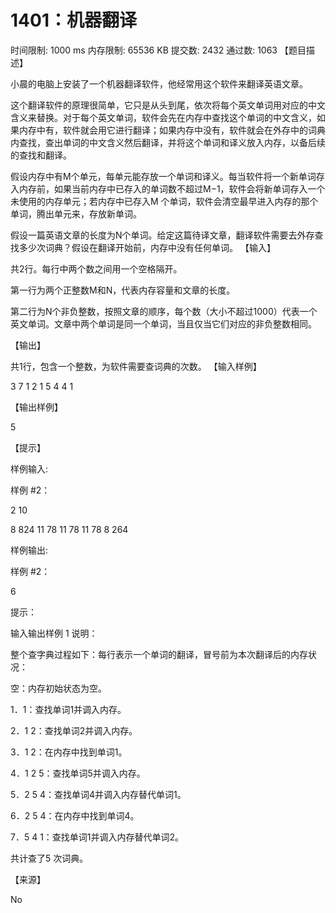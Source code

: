 # 1401：机器翻译

时间限制: 1000 ms         内存限制: 65536 KB
提交数: 2432     通过数: 1063
【题目描述】

小晨的电脑上安装了一个机器翻译软件，他经常用这个软件来翻译英语文章。

这个翻译软件的原理很简单，它只是从头到尾，依次将每个英文单词用对应的中文含义来替换。对于每个英文单词，软件会先在内存中查找这个单词的中文含义，如果内存中有，软件就会用它进行翻译；如果内存中没有，软件就会在外存中的词典内查找，查出单词的中文含义然后翻译，并将这个单词和译义放入内存，以备后续的查找和翻译。

假设内存中有M个单元，每单元能存放一个单词和译义。每当软件将一个新单词存入内存前，如果当前内存中已存入的单词数不超过M−1，软件会将新单词存入一个未使用的内存单元；若内存中已存入M 个单词，软件会清空最早进入内存的那个单词，腾出单元来，存放新单词。

假设一篇英语文章的长度为N个单词。给定这篇待译文章，翻译软件需要去外存查找多少次词典？假设在翻译开始前，内存中没有任何单词。
【输入】

共2行。每行中两个数之间用一个空格隔开。

第一行为两个正整数M和N，代表内存容量和文章的长度。

第二行为N个非负整数，按照文章的顺序，每个数（大小不超过1000）代表一个英文单词。文章中两个单词是同一个单词，当且仅当它们对应的非负整数相同。

【输出】

共1行，包含一个整数，为软件需要查词典的次数。
【输入样例】

3 7
1 2 1 5 4 4 1

【输出样例】

5

【提示】

样例输入:

样例 #2：

2 10

8 824 11 78 11 78 11 78 8 264

样例输出:

样例 #2：

6

提示：

输入输出样例 1 说明：

整个查字典过程如下：每行表示一个单词的翻译，冒号前为本次翻译后的内存状况：

空：内存初始状态为空。

1．1：查找单词1并调入内存。

2．1 2：查找单词2并调入内存。

3．1 2：在内存中找到单词1。

4．1 2 5：查找单词5并调入内存。

5．2 5 4：查找单词4并调入内存替代单词1。

6．2 5 4：在内存中找到单词4。

7．5 4 1：查找单词1并调入内存替代单词2。

共计查了5 次词典。

【来源】

No